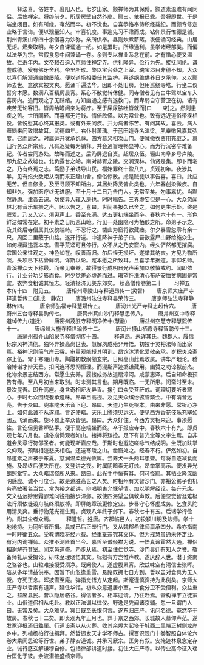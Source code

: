 <!-- { "loadSidebar": true } -->
　　释法喜。俗姓李。襄阳人也。七岁出家。颢禅师为其保傅。颢道素温赡有闻同侣。后住禅定。将终前夕。所居房壁自然外崩。颢曰。依报已乖。吾将即世。于是端坐闭目。如有所缘。奄然而卒。初不觉也。自喜恭恪奉侍积经载纪。而颢专修定业略于言诲。便以观量知人。审喜机度。事逾先习不肃而成。钻仰景行惟德是辅。荆州青溪山寺四十余僧喜为沙弥。亲所供奉。昼则炊煮薪蒸。夜便诵习经典。山居无炬。燃柴取明。每夕自课诵通一纸。如是累时。所缘通利。虽学诸经部类。而偏以法华为宗。常假食息中间兼诵一卷。余则专以禅业系念在前。才有惛心便又温故。仁寿年内。文帝敕召追入京师住禅定寺。供礼隆异。俭行为先。接抚同伦。谦虚成德。爰有佛牙舍利。帝里所珍。檠以宝台处之上室。瑰宝溢目非德不知。大众以喜行解潜通幽微屡降。便以道场相委任其监护。喜遂纲维供养日夕承仰。又以颢师去世。意欲冥被灵爽。愿诵千遍法华。因即不处旧房。但用巡绕寺塔。行坐二仪誓穷本愿。数满八百精厉晨宵。系心不散觉转休健。同寺僧者见有白牛驾以宝车入喜房内。追而观之了无踪绪。方知幽通之感有遂教门。而卑弱自守营卫在初。诸有疾苦无论客旧。皆周给瞻问亲为将疗。至于屎尿脓吐皆就而[口　　束]之。然则患疾之苦。世所同轻。而喜都无污贱。情倍欣怿。以为常业也。致有远近道俗带疾相投。皆悦慰其心终其报类。或有外来问疾。并为病者陈苦。有问其故。喜云。病人缠恼来问致增故耳。武德四年。右仆射萧瑀。于蓝田造寺名津梁。夙奉徽风嘉其弘度。召而居之。时属运开犹承饥荐。四方慕义相次山门。便减撤衣资用充继乏。禀归行务众所宗焉。凡有迟疑每为销释。并会通旨理畅显神心。而为行沉密卒难备纪。传者尝同游处。故略而述之。后乃屏退自资。超居众伍。骊山南阜乡号卢陵。即九纪之故墟也。北负露台之岭。南对赫胥之陵。交涧深林。仙贤是集。即卜而宅之。乃有终焉之志。笃励子弟诱导山民。福始罪终十盈八九。贞观初年。夜涉其半。见有焰火数炬从南而来正趣山舍。僧俗惊散。虑是贼徒以事告喜。喜曰。此应无苦。但自修业。及至寻顾不知所由。其居处降灵皆此类也。六年春创染微疾。自知非久。强加医疗终无进服。至十月十二日乃告门人。无常至矣。勿事嚣扰。当默然静虑。津吾去识。勿使异人辄入房也。时时唱告。三界虚妄但是一心。大众忽闻林北有音乐车振之声。因以告之。喜曰。世间果报久已舍之。如何更生乐处。终是缠累。乃又入定。须臾声止。香至充满。达五更初端坐而卒。春秋六十有一。形色鲜洁如常在定。初平素之日历巡山崄。行见一处幽隐可为栖骸之所。命弟子示之。及其终后寺僧属其仪貌端峙。不忍行之。凿山为窟将欲藏瘗。尔夕暴雪忽零有余一尺。周回二里蔽于山路。遂开行送。中道降神于弟子曰。吾欲露尸山野给施众生。如何埋藏违吾本志。雪平荒迳可且停行。众不从之乃安窟内。经久俨然都无摧腐。宗国公亲往观之。神色如在。叹善而归。尔后怪无损坏。遂举其纳衣。方见为物所啖。头项已下枯骨鲜明。详斯以论。寔本愿之所致耳。且喜学年据道。事仰名师。青溪禅众天下称最。而亲见奉养。故得景行成明日光声采加以敬慎戒约。闻即依行。计业分功步影而食。时少觉差必虚斋而过。晦望忏洗清心布萨安恤贫病固是常宜。衣弊食粗诚其恒志。轻清拯济见美东郊矣。
续高僧传卷第二十
　　习禅五　本传十四　附见五。
　　唐相州寒陵山寺释道昂传一(灵智)
　　唐京师大庄严寺释道哲传二(道成　静安)
　　唐潞州法住寺释昙荣传三。
　　唐京师弘法寺释静琳传四。
　　唐京师弘福寺释慧斌传五。
　　唐汾州光严寺释志超传六。
　　唐蔚州五台寺释昙韵传七。
　　唐箕州箕山沙门释慧思传八。
　　唐并州玄中寺释道绰传九(道抚)
　　唐密州茂胜寺释明净传十(慧融)
　　唐益州空慧寺释慧熙传十一。
　　唐绵州大施寺释世瑜传十二。
　　唐闰州摄山栖霞寺释智聪传十三。
　　唐蒲州孤介山陷泉寺释僧彻传十四。
　　释道昂。未详其氏。魏郡人。履信标宗风神清彻。独怀异操高尚世表。慧解夙成殆非开悟。初投于灵裕法师而出家焉。裕神识刚简气岸云霄。审量观能授其明训。昂饮沐清化爱敬亲承。岁积炎凉斋踪上伍。常于寒陵山寺。陶融初教纲领玄宗。日照高山此焉收属。讲华严地论。稽洽博诣才辩天垂。扣问连环思彻恒理。而混斯声迹撝谦藏用。幽赞之功谅拟前杰。化物余景志结西方。常愿生安养。履接成务故道扇漳河。咸蒙惠泽。后自知命极预告有缘。至八月初当来取别。时未测其言也。期月既临。一无所患。问斋时至未。景次昆吾。即升高座。身含奇相炉发异香。援引四众受菩萨戒。词理切要听者寒心。于时七众围绕餐承遗味。昂举目高视。及见天众缤纷弦管繁会。中有清音远亮。告于众曰。兜率陀天乐音下迎。昂曰。天道乃生死根本。由来非愿。常祈心净土。如何此诚不从遂耶。言讫便睹。天乐上腾须臾远灭。便见西方香花伎乐充塞如团云飞涌而来。旋环顶上举众皆见。昂曰。大众好住。今西方灵相来迎。事须愿往。言讫但见香炉坠手。便于高座端坐而终。卒于报应寺中。春秋六十有九。即贞观七年八月也。道俗崩恸观者如山。接捧将殡捡。足下有普光堂等文字生焉。自非道会灵章行符邻圣者。何能现斯嘉应哉。于斯时也遐迩嗟咏气结成阴。坐既加趺掌文仰现。预睹相迹悲庆相临。还送寒陵之山。凿窟处之。经春不朽。俨然如初。自昂道素之声被于东夏。慈润温柔德光攸属。尝养犬一头两耳患聋。每将自逐减食而施。及昂终后便失所在。又登讲之夜。时属阴暗素无灯烛。昂举掌高示。便发异光朗照堂宇。大众睹瑞怪所从来。昂曰。此光手中恒有耳。何可怪耶。其栖业隆深幽明感应。诚不可度也。故是道胜高世之人矣。时相州有灵智沙门。亦裕公弟子也机务亮敏著名当世。常为裕之都讲。辩唱明衷允惬望情。加以明解经论。每升元席。文义弘远妙思霜霏难问锐指擅步漳邺。故使四海望尘俱敦声教。后便忽觉智涯难极法行须依徒设舟航终须舣棹。即屏绝章疏更修定业。步晷守心怀虚成务。乞食头陀用清灵爽。垂行物范光德生焉。贞观八年终于邺下。春秋七十有五。后诸学行俭约。附其尘者众焉。
　　释道哲。姓唐。齐郡临邑人。初投颍川明及法师。学十地地持。为同听者所揖。具戒已后正奉行门。又从魏郡希律师禀承四分。希亦指南一时盱衡五众。受教博晓将经六载。经重筌宗究其文体。但为戒慧虽通未怀定业。有河内询禅师。众推不测匠首当今。嘉哲至诚倾襟为说。一悟真谛霍然大通。禅侣相谢解齐登室。闻京邑道盛。乃步从焉。初至住仁觉寺。沙门昙迁有知人之誉。敬备师礼从受摄论。研味至理晓悟其文。标拟有方岂惟声教。遂厌辞人世。潜于终南之骆谷也。山粒难接授受须净。既阙使人。遂虚腹累宵。欣兹味空有清信士张晖。陪从多年请益供奉。因暂下山忽逢重雪。悬路既拥七日方到。哲以虽对食具为无人授。守死正念。晖披雪至庵。弹指觉悟方从定起。斯寔谨慎资持为此例矣。京师大庄严寺以哲素有道声。延住华馆。初从众意退居小室。一食分卫不受僧利。众益重之。盩厔县民。昔以隐居骆谷。得信者多。相率迎请。乃往赴焉。营构禅宇立徒策业。山俗道侣相从屯赴。教以正法训以律仪。野逸是凭闻诸京辅。忽一旦谓门人曰。无常及矣。大众难见。冥目既至长恨何言。遂东归庄严。讯问名德。奄然卒于故房。春秋七十二矣。即贞观九年正月也。葬于京之西郊。长城故人慕仰声范。遂发冢迎柩还归盩厔。行道设斋以从火葬。收其余烬为起塔于城西二里端正树侧龙岸乡中。列植杨柏行往揖拜。然哲迥发天才学不师古。撰百识观门十卷智照自体论六卷大乘闻思论等行世。弟子静安道诚。并承习厥宗。匡务有叙。安掩迹林泉念定存业。诚行感玄解谦穆自修。包括律部讲道时接。初住大庄严寺。以传业高今征入瑶台匡化于彼。余波潜被盛绩京师。
